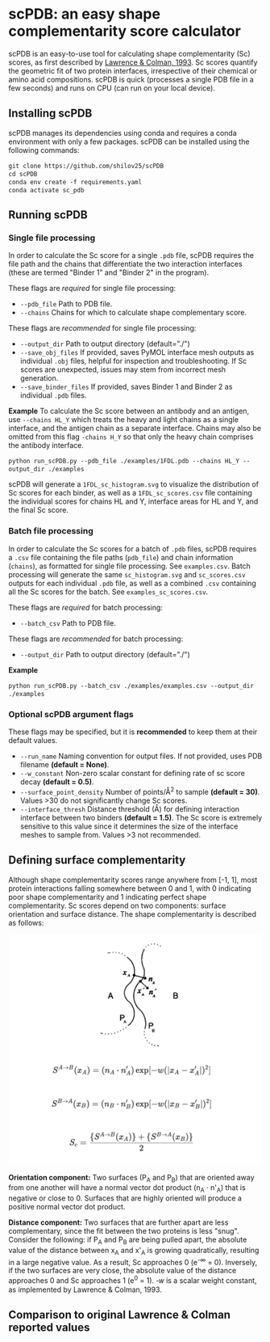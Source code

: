 # scPDB: an easy shape complementarity score calculator
scPDB is an easy-to-use tool for calculating shape complementarity (Sc) scores, as first described by [Lawrence & Colman, 1993](https://www.sciencedirect.com/science/article/abs/pii/S0022283683716487). Sc scores quantify the geometric fit of two protein interfaces, irrespective of their chemical or amino acid compositions. scPDB is quick (processes a single PDB file in a few seconds) and runs on CPU (can run on your local device). 

## Installing scPDB
scPDB manages its dependencies using conda and requires a conda environment with only a few packages. scPDB can be installed using the following commands:
```
git clone https://github.com/shilov25/scPDB
cd scPDB
conda env create -f requirements.yaml
conda activate sc_pdb
```
## Running scPDB
### Single file processing
In order to calculate the Sc score for a single `.pdb` file, scPDB requires the file path and the chains that differentiate the two interaction interfaces (these are termed "Binder 1" and "Binder 2" in the program).

These flags are *required* for single file processing:
 * `--pdb_file` Path to PDB file.
 * `--chains` Chains for which to calculate shape complementary score.

These flags are *recommended* for single file processing:
 * `--output_dir` Path to output directory (default="./")
 * `--save_obj_files` If provided, saves PyMOL interface mesh outputs as individual `.obj` files, helpful for inspection and troubleshooting. If Sc scores are unexpected, issues may stem from incorrect mesh generation.
 * `--save_binder_files` If provided, saves Binder 1 and Binder 2 as individual `.pdb` files.

**Example**
To calculate the Sc score between an antibody and an antigen, use `--chains HL_Y` which treats the heavy and light chains as a single interface, and the antigen chain as a separate interface. Chains may also be omitted from this flag `-chains H_Y` so that only the heavy chain comprises the antibody interface.
```
python run_scPDB.py --pdb_file ./examples/1FDL.pdb --chains HL_Y --output_dir ./examples
```
scPDB will generate a `1FDL_sc_histogram.svg` to visualize the distribution of Sc scores for each binder, as well as a `1FDL_sc_scores.csv` file containing the individual scores for chains HL and Y, interface areas for HL and Y, and the final Sc score.

### Batch file processing
In order to calculate the Sc scores for a batch of `.pdb` files, scPDB requires a `.csv` file containing the file paths (`pdb_file`) and chain information (`chains`), as formatted for single file processing. See `examples.csv`. Batch processing will generate the same `sc_histogram.svg` and `sc_scores.csv` outputs for each individual `.pdb` file, as well as a combined `.csv` containing all the Sc scores for the batch. See `examples_sc_scores.csv`.

These flags are *required* for batch processing:
 * `--batch_csv` Path to PDB file.

These flags are *recommended* for batch processing:
 * `--output_dir` Path to output directory (default="./")

**Example**
```
python run_scPDB.py --batch_csv ./examples/examples.csv --output_dir ./examples
```
### Optional scPDB argument flags
These flags may be specified, but it is **recommended** to keep them at their default values.

 * `--run_name` Naming convention for output files. If not provided, uses PDB filename **(default = None)**.
 * `--w_constant` Non-zero scalar constant for defining rate of sc score decay **(default = 0.5)**.
 * `--surface_point_density` Number of points/&Aring;<sup>2</sup> to sample **(default = 30)**. Values >30 do not significantly change Sc scores.
 * `--interface_thresh` Distance threshold (&Aring;) for defining interaction interface between two binders **(default = 1.5)**. The Sc score is extremely sensitive to this value since it determines the size of the interface meshes to sample from. Values >3 not recommended.

## Defining surface complementarity
Although shape complementarity scores range anywhere from [-1, 1], most protein interactions falling somewhere between 0 and 1, with 0 indicating poor shape complementarity and 1 indicating perfect shape complementarity. Sc scores depend on two components: surface orientation and surface distance. The shape complementarity is described as follows:
<div align='center'>
<img src="image.png" alt="Figure 1 from Lawrence & Colman, 1993" width="500"/>
<div align='left'>

**Orientation component:** Two surfaces (P<sub>A</sub> and P<sub>B</sub>) that are oriented away from one another will have a normal vector dot product (n<sub>A</sub> &middot; n'<sub>A</sub>) that is negative or close to 0. Surfaces that are highly oriented will produce a positive normal vector dot product.

**Distance component:** Two surfaces that are further apart are less complementary, since the fit between the two proteins is less "snug". Consider the following: if P<sub>A</sub> and P<sub>B</sub> are being pulled apart, the absolute value of the distance between x<sub>A</sub> and x'<sub>A</sub> is growing quadratically, resulting in a large negative value. As a result, Sc approaches 0 (e<sup>-&infin;</sup> = 0). Inversely, if the two surfaces are very close, the absolute value of the distance approaches 0 and Sc approaches 1 (e<sup>0</sup> = 1). -&#119908; is a scalar weight constant, as implemented by Lawrence & Colman, 1993.
## Comparison to original Lawrence & Colman reported values